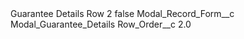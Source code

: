 <?xml version="1.0" encoding="UTF-8"?>
<CustomMetadata xmlns="http://soap.sforce.com/2006/04/metadata" xmlns:xsi="http://www.w3.org/2001/XMLSchema-instance" xmlns:xsd="http://www.w3.org/2001/XMLSchema">
    <label>Guarantee Details Row 2</label>
    <protected>false</protected>
    <values>
        <field>Modal_Record_Form__c</field>
        <value xsi:type="xsd:string">Modal_Guarantee_Details</value>
    </values>
    <values>
        <field>Row_Order__c</field>
        <value xsi:type="xsd:double">2.0</value>
    </values>
</CustomMetadata>
